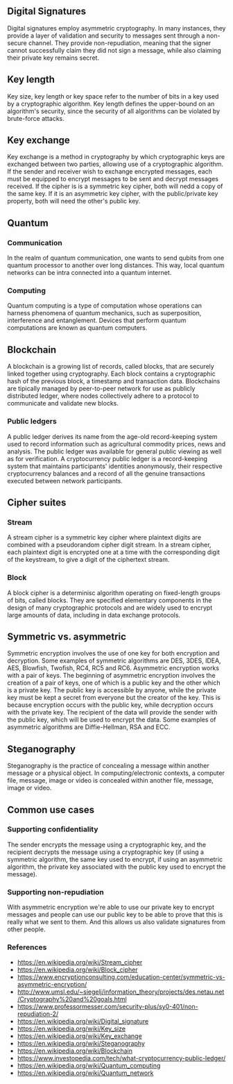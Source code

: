 ## Digital Signatures
Digital signatures employ asymmetric cryptography. In many instances, they provide a layer of validation and security to messages sent through a non-secure channel. They provide non-repudiation, meaning that the signer cannot successfully claim they did not sign a message, while also claiming their private key remains secret.
## Key length
Key size, key length or key space refer to the number of bits in a key used by a cryptographic algorithm. Key length defines the upper-bound on an algorithm's security, since the security of all algorithms can be violated by brute-force attacks.
## Key exchange
Key exchange is a method in cryptography by which cryptographic keys are exchanged between two parties, allowing use of a cryptographic algorithm. If the sender and receiver wish to exchange encrypted messages, each must be equipped to encrypt messages to be sent and decrypt messages received. If the cipher is is a symmetric key cipher, both will nedd a copy of the same key. If it is an asymmetric key cipher, with the public/private key property, both will need the other's public key.
## Quantum
### Communication
In the realm of quantum communication, one wants to send qubits from one quantum processor to another over long distances. This way, local quantum networks can be intra connected into a quantum internet.
### Computing
Quantum computing is a type of computation whose operations can harness phenomena of quantum mechanics, such as superposition, interference and entanglement. Devices that perform quantum computations are known as quantum computers.

## Blockchain
A blockchain is a growing list of records, called blocks, that are securely linked together using cryptography. Each block contains a cryptographic hash of the previous block, a timestamp and transaction data. Blockchains are tipically managed by peer-to-peer network for use as publicly distributed ledger, where nodes collectively adhere to a protocol to communicate and validate new blocks.
### Public ledgers
A public ledger derives its name from the age-old record-keeping system used to record information such as agricultural commodity prices, news and analysis. The public ledger was available for general public viewing as well as for verification. A cryptocurrency public ledger is a record-keeping system that maintains participants' identities anonymously, their respective cryptocurrency balances and a record of all the genuine transactions executed between network participants.

## Cipher suites
### Stream
A stream cipher is a symmetric key cipher where plaintext digits are combined with a pseudorandom cipher digit stream. In a stream cipher, each plaintext digit is encrypted one at a time with the corresponding digit of the keystream, to give a digit of the ciphertext stream.
### Block
A block cipher is a determinisc algorithm operating on fixed-length groups of bits, called blocks. They are specified elementary components in the design of many cryptographic protocols and are widely used to encrypt large amounts of data, including in data exchange protocols. 

## Symmetric vs. asymmetric
Symmetric encryption involves the use of one key for both encryption and decryption. Some examples of symmetric algorithms are DES, 3DES, IDEA, AES, Blowfish, Twofish, RC4, RC5 and RC6. Asymmetric encryption works with a pair of keys. The beginning of asymmetric encryption involves the creation of a pair of keys, one of which is a public key and the other which is a private key. The public key is accessible by anyone, while the private key must be kept a secret from everyone but the creator of the key. This is because encryption occurs with the public key, while decryption occurs with the private key. The recipient of the data will provide the sender with the public key, which will be used to encrypt the data. Some examples of asymmetric algorithms are Diffie-Hellman, RSA and ECC.

## Steganography
Steganography is the practice of concealing a message within another message or a physical object. In computing/electronic contexts, a computer file, message, image or video is concealed within another file, message, image or video.

## Common use cases
### Supporting confidentiality
The sender encrypts the message using a cryptographic key, and the recipient decrypts the message using a cryptographic key (if using a symmetric algorithm, the same key used to encrypt, if using an asymmetric algorithm, the private key associated with the public key used to encrypt the message).
### Supporting non-repudiation
With asymmetric encryption we're able to use our private key to encrypt messages and people can use our public key to be able to prove that this is really what we sent to them. And this allows us also validate signatures from other people.

### References
- https://en.wikipedia.org/wiki/Stream_cipher
- https://en.wikipedia.org/wiki/Block_cipher
- https://www.encryptionconsulting.com/education-center/symmetric-vs-asymmetric-encryption/
- http://www.umsl.edu/~siegelj/information_theory/projects/des.netau.net/Cryptography%20and%20goals.html
- https://www.professormesser.com/security-plus/sy0-401/non-repudiation-2/
- https://en.wikipedia.org/wiki/Digital_signature
- https://en.wikipedia.org/wiki/Key_size
- https://en.wikipedia.org/wiki/Key_exchange
- https://en.wikipedia.org/wiki/Steganography
- https://en.wikipedia.org/wiki/Blockchain
- https://www.investopedia.com/tech/what-cryptocurrency-public-ledger/
- https://en.wikipedia.org/wiki/Quantum_computing
- https://en.wikipedia.org/wiki/Quantum_network

